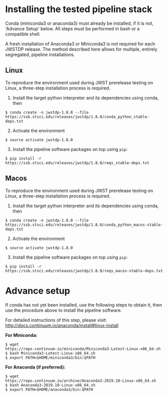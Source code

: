 # Installing the tested pipeline stack

Conda (miniconda3 or anaconda3) must already be installed, if it is not,
'Advance Setup' below.
All steps must be performed in bash or a compatible shell.

A fresh installation of Anaconda3 or Miniconda3 is not required for each JWSTDP
release. The method described here allows for multiple, entirely segregated,
pipeline installations.

## Linux
To reproduce the environment used during JWST prerelease testing on Linux, a 
three-step installation process is required.

1) Install the target python interpreter and its dependencies using conda, then
```
$ conda create -n jwstdp-1.8.0 --file
https://ssb.stsci.edu/releases/jwstdp/1.8.0/conda_python_stable-deps.txt
```

2) Activate the environment
```
$ source activate jwstdp-1.8.0
```

3) Install the pipeline software packages on top using `pip`:
```
$ pip install -r https://ssb.stsci.edu/releases/jwstdp/1.8.0/reqs_stable-deps.txt
```

## Macos
To reproduce the environment used during JWST prerelease testing on Linux, a 
three-step installation process is required.

1) Install the target python interpreter and its dependencies using conda, then
```
$ conda create -n jwstdp-1.8.0 --file
https://ssb.stsci.edu/releases/jwstdp/1.8.0/conda_python_macos-stable-deps.txt
```

2) Activate the environment
```
$ source activate jwstdp-1.8.0
```

3) Install the pipeline software packages on top using `pip`:
```
$ pip install -r https://ssb.stsci.edu/releases/jwstdp/1.8.0/reqs_macos-stable-deps.txt
```

# Advance setup
 
If conda has not yet been installed, use the following steps to obtain
it, then use the procedure above to install the pipeline software.

For detailed instructions of this step, please visit: http://docs.continuum.io/anaconda/install#linux-install

**For Miniconda:**

```
$ wget
https://repo.continuum.io/miniconda/Miniconda3-Latest-Linux-x86_64.sh
$ bash Miniconda3-Latest-Linux-x86_64.sh
$ export PATH=$HOME/miniconda3/bin:$PATH
```

**For Anaconda (if preferred):**

```
$ wget
https://repo.continuum.io/archive/Anaconda3-2019.10-Linux-x86_64.sh
$ bash Anaconda3-2019.10-Linux-x86_64.sh
$ export PATH=$HOME/anaconda3/bin:$PATH
```
